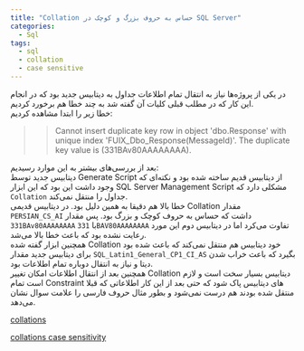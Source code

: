 ```yaml
---
title: "Collation حساس به حروف بزرگ و کوچک در SQL Server"
categories:
  - Sql
tags:
  - sql
  - collation
  - case sensitive
---
```


در یکی از پروژه‌ها نیاز به انتقال تمام اطلاعات جداول به دیتابیس جدید بود که در انجام این کار که در مطلب قبلی کلیات آن گفته شد به چند خطا هم برخورد کردیم.  
خطا زیر را ابتدا مشاهده کردیم:  

>> Cannot insert duplicate key row in object 'dbo.Response' with unique index 'FUIX_Dbo_Response(MessageId)'. The duplicate key value is (331BAv80AAAAAAAA).

بعد از بررسی‌های بیشتر به این موارد رسیدیم:  
دیتابیس جدید توسط Generate Script از دیتابیس قدیم ساخته شده بود و نکته‌ای که وجود داشت این بود که این ابزار SQL Server Management Script مشکلی دارد که `Collation` جداول را منتقل نمی‌کند.  
خطا بالا هم دقیقا به همین دلیل بود. در دیتابیس قدیمی Collation مقدار `PERSIAN_CS_AI` داشت که حساس به حروف کوچک و بزرگ بود. پس مقدار `331BAv80AAAAAAAA` با `331BAV80AAAAAAAA` تفاوت می‌کرد اما در دیتابیس دوم این مورد رعایت نشده بود که باعث خطا بالا می‌شد.  
همچنین ابزار گفته شده Collation خود دیتابیس هم منتقل نمی‌کند که باعث شده بود برای دیتابیس جدید مقدار `SQL_Latin1_General_CP1_CI_AS` بگیرد که باعث خراب شدن دیتا و نیاز به انتقال دوباره تمام اطلاعات بود.  
همچنین بعد از انتقال اطلاعات امکان تغییر Collation دیتابیس بسیار سخت است و لازم است تمام Constraint های دیتابیس پاک شود که حتی بعد از این کار اطلاعاتی که قبلا منتقل شده بودند هم درست نمی‌شود و بطور مثال حروف فارسی را علامت سوال نشان می‌دهد.   

[collations](https://learn.microsoft.com/en-us/sql/relational-databases/collations/collation-and-unicode-support?view=sql-server-ver16)  

[collations case sensitivity](https://learn.microsoft.com/en-us/ef/core/miscellaneous/collations-and-case-sensitivity)  